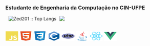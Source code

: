 
### Estudante de Engenharia da Computação no CIN-UFPE
<div>
  <p>
      <img align="right" width=335 src="https://github-readme-stats.vercel.app/api?username=Zed201&show_icons=true&theme=react&border_color=61dafb&hide_border=true" />
  </p>
    <p align="center" width=300c >
      <img src="https://github-readme-stats.vercel.app/api/top-langs/?username=Zed201&langs_count=10&theme=react&layout=compact" alt="Zed201 :: Top Langs" />
    </p>
</div>
<div style="display: inline_block"><br>
  <img align="center" alt="Js" height="30" width="40" src="https://raw.githubusercontent.com/devicons/devicon/master/icons/javascript/javascript-plain.svg"/>
  <img align="center" alt="HTML" height="30" width="40" src="https://raw.githubusercontent.com/devicons/devicon/master/icons/html5/html5-original.svg"/>
  <img align="center" alt="CSS" height="30" width="40" src="https://raw.githubusercontent.com/devicons/devicon/master/icons/css3/css3-original.svg"/>
  <img align="center" alt="C" height="30" width="40" src="https://github.com/devicons/devicon/blob/master/icons/c/c-original.svg"/>
  <img align="center" alt="PHP" height="30" width="40" src="https://github.com/devicons/devicon/blob/master/icons/php/php-original.svg"/>
  <img align="center" alt="Java" height="30" width="40" src="https://github.com/devicons/devicon/blob/master/icons/java/java-original.svg"/>
  <img align="center" alt="ReactJS" height="30" width="40" src="https://github.com/devicons/devicon/blob/master/icons/react/react-original.svg"/>
  <img align="center" alt="VueJS" height="30" width="40" src="https://github.com/devicons/devicon/blob/master/icons/vuejs/vuejs-original.svg"/>
</div>